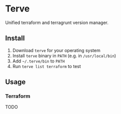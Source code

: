 # Terve

Unified terraform and terragrunt version manager.

## Install

1. Download `terve` for your operating system
2. Install `terve` binary in `PATH` (e.g. in `/usr/local/bin`)
3. Add `~/.terve/bin` to `PATH`
4. Run `terve list terraform` to test

## Usage

### Terraform

TODO

